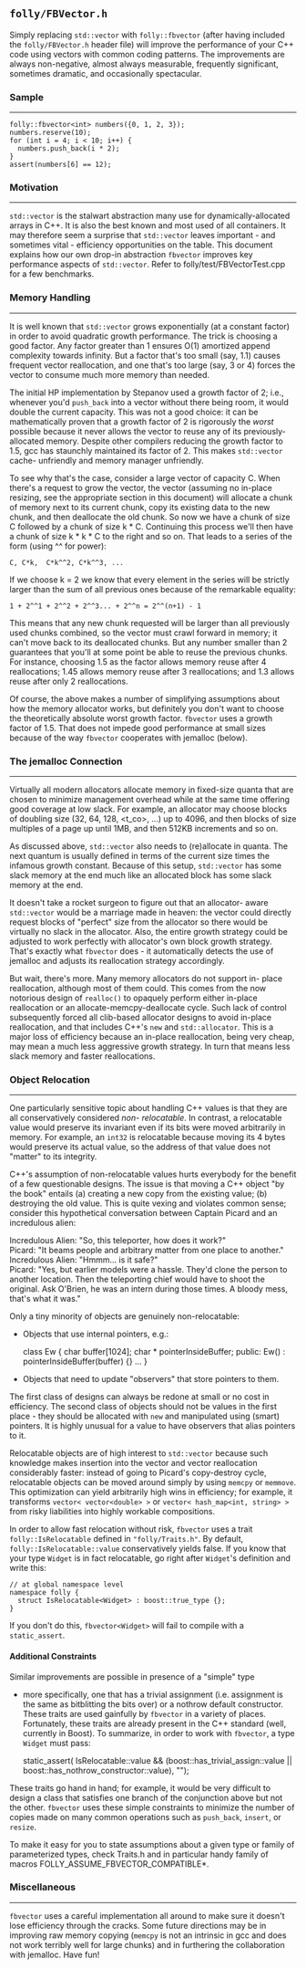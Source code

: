 `folly/FBVector.h`
------------------

Simply replacing `std::vector` with `folly::fbvector` (after
having included the `folly/FBVector.h` header file) will
improve the performance of your C++ code using vectors with
common coding patterns. The improvements are always non-negative,
almost always measurable, frequently significant, sometimes
dramatic, and occasionally spectacular.

### Sample
***

    folly::fbvector<int> numbers({0, 1, 2, 3});
    numbers.reserve(10);
    for (int i = 4; i < 10; i++) {
      numbers.push_back(i * 2);
    }
    assert(numbers[6] == 12);

### Motivation
***

`std::vector` is the stalwart abstraction many use for
dynamically-allocated arrays in C++. It is also the best known
and most used of all containers. It may therefore seem a
surprise that `std::vector` leaves important - and sometimes
vital - efficiency opportunities on the table. This document
explains how our own drop-in abstraction `fbvector` improves key
performance aspects of `std::vector`. Refer to
folly/test/FBVectorTest.cpp for a few benchmarks.

### Memory Handling
***

It is well known that `std::vector` grows exponentially (at a
constant factor) in order to avoid quadratic growth performance.
The trick is choosing a good factor. Any factor greater than 1
ensures O(1) amortized append complexity towards infinity. But a
factor that's too small (say, 1.1) causes frequent vector reallocation, and
one that's too large (say, 3 or 4) forces the vector to consume much more
memory than needed.

The initial HP implementation by Stepanov used a
growth factor of 2; i.e., whenever you'd `push_back` into a vector
without there being room, it would double the current capacity. This
was not a good choice: it can be mathematically proven that a growth factor of
2 is rigorously the <i>worst</i> possible because it never allows the vector 
to reuse any of its previously-allocated memory. Despite other compilers
reducing the growth factor to 1.5, gcc has staunchly maintained its factor of
2. This makes `std::vector` cache- unfriendly and memory manager unfriendly.

To see why that's the case, consider a large vector of capacity C.
When there's a request to grow the vector, the vector
(assuming no in-place resizing, see the appropriate section in
this document) will allocate a chunk of memory next to its current chunk,
copy its existing data to the new chunk, and then deallocate the old chunk.
So now we have a chunk of size C followed by a chunk of size k * C. Continuing
this process we'll then have a chunk of size k * k * C to the right and so on.
That leads to a series of the form (using ^^ for power):

    C, C*k,  C*k^^2, C*k^^3, ...

If we choose k = 2 we know that every element in the series will
be strictly larger than the sum of all previous ones because of
the remarkable equality:

    1 + 2^^1 + 2^^2 + 2^^3... + 2^^n = 2^^(n+1) - 1

This means that any new chunk requested will be larger
than all previously used chunks combined, so the vector must
crawl forward in memory; it can't move back to its deallocated chunks.
But any number smaller than 2 guarantees that you'll at some point be 
able to reuse the previous chunks. For instance, choosing 1.5 as the factor
allows memory reuse after 4 reallocations; 1.45 allows memory reuse after 3
reallocations; and 1.3 allows reuse after only 2 reallocations.

Of course, the above makes a number of simplifying assumptions
about how the memory allocator works, but definitely you don't
want to choose the theoretically absolute worst growth factor.
`fbvector` uses a growth factor of 1.5. That does not impede good
performance at small sizes because of the way `fbvector`
cooperates with jemalloc (below).

### The jemalloc Connection
***

Virtually all modern allocators allocate memory in fixed-size
quanta that are chosen to minimize management overhead while at
the same time offering good coverage at low slack. For example, an
allocator may choose blocks of doubling size (32, 64, 128,
<t_co>, ...) up to 4096, and then blocks of size multiples of a
page up until 1MB, and then 512KB increments and so on.

As discussed above, `std::vector` also needs to (re)allocate in
quanta. The next quantum is usually defined in terms of the
current size times the infamous growth constant. Because of this
setup, `std::vector` has some slack memory at the end much like
an allocated block has some slack memory at the end.

It doesn't take a rocket surgeon to figure out that an allocator-
aware `std::vector` would be a marriage made in heaven: the
vector could directly request blocks of "perfect" size from the
allocator so there would be virtually no slack in the allocator.
Also, the entire growth strategy could be adjusted to work
perfectly with allocator's own block growth strategy. That's
exactly what `fbvector` does - it automatically detects the use
of jemalloc and adjusts its reallocation strategy accordingly.

But wait, there's more. Many memory allocators do not support in-
place reallocation, although most of them could. This comes from
the now notorious design of `realloc()` to opaquely perform
either in-place reallocation or an allocate-memcpy-deallocate
cycle. Such lack of control subsequently forced all clib-based
allocator designs to avoid in-place reallocation, and that
includes C++'s `new` and `std::allocator`. This is a major loss of
efficiency because an in-place reallocation, being very cheap,
may mean a much less aggressive growth strategy. In turn that
means less slack memory and faster reallocations.

### Object Relocation
***

One particularly sensitive topic about handling C++ values is
that they are all conservatively considered <i>non-
relocatable</i>. In contrast, a relocatable value would preserve
its invariant even if its bits were moved arbitrarily in memory.
For example, an `int32` is relocatable because moving its 4 bytes
would preserve its actual value, so the address of that value
does not "matter" to its integrity.

C++'s assumption of non-relocatable values hurts everybody for
the benefit of a few questionable designs. The issue is that
moving a C++ object "by the book" entails (a) creating a new copy
from the existing value; (b) destroying the old value. This is
quite vexing and violates common sense; consider this
hypothetical conversation between Captain Picard and an
incredulous alien:

Incredulous Alien: "So, this teleporter, how does it work?"<br>
Picard: "It beams people and arbitrary matter from one place to
another."<br> Incredulous Alien: "Hmmm... is it safe?"<br>
Picard: "Yes, but earlier models were a hassle. They'd clone the
person to another location. Then the teleporting chief would have
to shoot the original. Ask O'Brien, he was an intern during those
times. A bloody mess, that's what it was."

Only a tiny minority of objects are genuinely non-relocatable:

* Objects that use internal pointers, e.g.:

    class Ew {
      char buffer[1024];
      char * pointerInsideBuffer;
    public:
      Ew() : pointerInsideBuffer(buffer) {}
      ...
    }

* Objects that need to update "observers" that store pointers to them.

The first class of designs can always be redone at small or no
cost in efficiency. The second class of objects should not be
values in the first place - they should be allocated with `new`
and manipulated using (smart) pointers. It is highly unusual for
a value to have observers that alias pointers to it.

Relocatable objects are of high interest to `std::vector` because
such knowledge makes insertion into the vector and vector
reallocation considerably faster: instead of going to Picard's
copy-destroy cycle, relocatable objects can be moved around
simply by using `memcpy` or `memmove`. This optimization can
yield arbitrarily high wins in efficiency; for example, it
transforms `vector< vector<double> >` or `vector< hash_map<int,
string> >` from risky liabilities into highly workable
compositions.

In order to allow fast relocation without risk, `fbvector` uses a
trait `folly::IsRelocatable` defined in `"folly/Traits.h"`. By default,
`folly::IsRelocatable::value` conservatively yields false. If
you know that your type `Widget` is in fact relocatable, go right
after `Widget`'s definition and write this:

    // at global namespace level
    namespace folly {
      struct IsRelocatable<Widget> : boost::true_type {};
    }

If you don't do this, `fbvector<Widget>` will fail to compile
with a `static_assert`.

#### Additional Constraints

Similar improvements are possible in presence of a "simple" type
- more specifically, one that has a trivial assignment (i.e.
assignment is the same as bitblitting the bits over) or a nothrow
default constructor. These traits are used gainfully by
`fbvector` in a variety of places. Fortunately, these traits are
already present in the C++ standard (well, currently in Boost).
To summarize, in order to work with `fbvector`, a type `Widget`
must pass:

    static_assert(
      IsRelocatable<Widget>::value &&
      (boost::has_trivial_assign<T>::value ||
       boost::has_nothrow_constructor<T>::value),
      "");

These traits go hand in hand; for example, it would be very
difficult to design a class that satisfies one branch of the
conjunction above but not the other. `fbvector` uses these simple
constraints to minimize the number of copies made on many common
operations such as `push_back`, `insert`, or `resize`.

To make it easy for you to state assumptions about a given type
or family of parameterized types, check Traits.h and in
particular handy family of macros FOLLY_ASSUME_FBVECTOR_COMPATIBLE*.

### Miscellaneous
***

`fbvector` uses a careful implementation all around to make
sure it doesn't lose efficiency through the cracks. Some future
directions may be in improving raw memory copying (`memcpy` is
not an intrinsic in gcc and does not work terribly well for
large chunks) and in furthering the collaboration with
jemalloc. Have fun!
